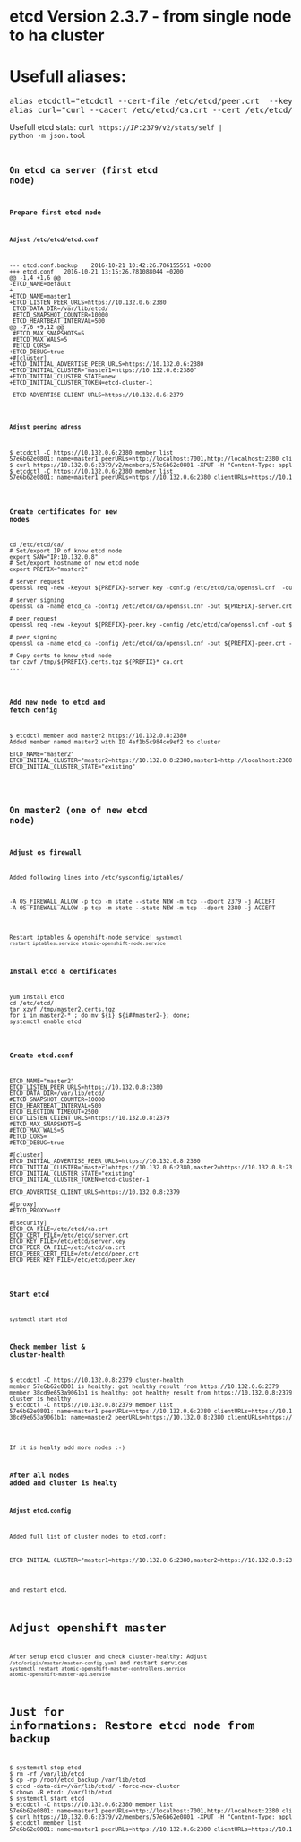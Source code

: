 # etcd Version 2.3.7 - from single node to ha cluster
# Usefull aliases:
<pre>
alias etcdctl="etcdctl --cert-file /etc/etcd/peer.crt  --key-file /etc/etcd/peer.key --ca-file  /etc/etcd/ca.crt"
alias curl="curl --cacert /etc/etcd/ca.crt --cert /etc/etcd/peer.crt   --key /etc/etcd/peer.key"
</pre>

Usefull etcd stats: <code>curl https://$IP$:2379/v2/stats/self |  python -m json.tool<code>


## On etcd ca server (first etcd node)
### Prepare first etcd node
#### Adjust /etc/etcd/etcd.conf
<pre>
--- etcd.conf.backup    2016-10-21 10:42:26.786155551 +0200
+++ etcd.conf   2016-10-21 13:15:26.781088044 +0200
@@ -1,4 +1,6 @@
-ETCD_NAME=default
+
+ETCD_NAME=master1
+ETCD_LISTEN_PEER_URLS=https://10.132.0.6:2380
 ETCD_DATA_DIR=/var/lib/etcd/
 #ETCD_SNAPSHOT_COUNTER=10000
 ETCD_HEARTBEAT_INTERVAL=500
@@ -7,6 +9,12 @@
 #ETCD_MAX_SNAPSHOTS=5
 #ETCD_MAX_WALS=5
 #ETCD_CORS=
+ETCD_DEBUG=true
+#[cluster]
+ETCD_INITIAL_ADVERTISE_PEER_URLS=https://10.132.0.6:2380
+ETCD_INITIAL_CLUSTER="master1=https://10.132.0.6:2380"
+ETCD_INITIAL_CLUSTER_STATE=new
+ETCD_INITIAL_CLUSTER_TOKEN=etcd-cluster-1

 ETCD_ADVERTISE_CLIENT_URLS=https://10.132.0.6:2379
</pre>

#### Adjust peering adress
<pre>
$ etcdctl -C https://10.132.0.6:2380 member list
57e6b62e0801: name=master1 peerURLs=http://localhost:7001,http://localhost:2380 clientURLs=https://10.132.0.6:2379 isLeader=true
$ curl https://10.132.0.6:2379/v2/members/57e6b62e0801 -XPUT -H "Content-Type: application/json" -d '{"peerURLs":["https://10.132.0.6:2380"]}'
$ etcdctl -C https://10.132.0.6:2380 member list
57e6b62e0801: name=master1 peerURLs=https://10.132.0.6:2380 clientURLs=https://10.132.0.6:2379 isLeader=true
</pre>

### Create certificates for new nodes
<pre>
cd /etc/etcd/ca/
# Set/export IP of know etcd node
export SAN="IP:10.132.0.8"
# Set/export hostname of new etcd node
export PREFIX="master2"

# server request
openssl req -new -keyout ${PREFIX}-server.key -config /etc/etcd/ca/openssl.cnf  -out ${PREFIX}-server.csr -reqexts etcd_v3_req -batch -nodes -subj /CN=${PREFIX}

# server signing
openssl ca -name etcd_ca -config /etc/etcd/ca/openssl.cnf -out ${PREFIX}-server.crt -in ${PREFIX}-server.csr -extensions etcd_v3_ca_server -batch

# peer request
openssl req -new -keyout ${PREFIX}-peer.key -config /etc/etcd/ca/openssl.cnf -out ${PREFIX}-peer.csr -reqexts etcd_v3_req -batch -nodes -subj /CN=${PREFIX}

# peer signing
openssl ca -name etcd_ca -config /etc/etcd/ca/openssl.cnf -out ${PREFIX}-peer.crt -in ${PREFIX}-peer.csr -extensions etcd_v3_ca_peer -batch

# Copy certs to know etcd node
tar czvf /tmp/${PREFIX}.certs.tgz ${PREFIX}* ca.crt
....
</pre>

### Add new node to etcd and fetch config
<pre>
$ etcdctl member add master2 https://10.132.0.8:2380
Added member named master2 with ID 4af1b5c984ce9ef2 to cluster

ETCD_NAME="master2"
ETCD_INITIAL_CLUSTER="master2=https://10.132.0.8:2380,master1=http://localhost:2380,master1=http://localhost:7001"
ETCD_INITIAL_CLUSTER_STATE="existing"

</pre>

## On master2 (one of new etcd node)
### Adjust os firewall
Added following lines into /etc/sysconfig/iptables/
<pre>
-A OS_FIREWALL_ALLOW -p tcp -m state --state NEW -m tcp --dport 2379 -j ACCEPT
-A OS_FIREWALL_ALLOW -p tcp -m state --state NEW -m tcp --dport 2380 -j ACCEPT
</pre>

Restart iptables & openshift-node service! <code>systemctl restart iptables.service atomic-openshift-node.service</code>

### Install etcd & certificates
<pre>
yum install etcd
cd /etc/etcd/
tar xzvf /tmp/master2.certs.tgz
for i in master2-* ; do mv ${i} ${i##master2-}; done;
systemctl enable etcd
</pre>

### Create etcd.conf
<pre>
ETCD_NAME="master2"
ETCD_LISTEN_PEER_URLS=https://10.132.0.8:2380
ETCD_DATA_DIR=/var/lib/etcd/
#ETCD_SNAPSHOT_COUNTER=10000
ETCD_HEARTBEAT_INTERVAL=500
ETCD_ELECTION_TIMEOUT=2500
ETCD_LISTEN_CLIENT_URLS=https://10.132.0.8:2379
#ETCD_MAX_SNAPSHOTS=5
#ETCD_MAX_WALS=5
#ETCD_CORS=
#ETCD_DEBUG=true

#[cluster]
ETCD_INITIAL_ADVERTISE_PEER_URLS=https://10.132.0.8:2380
ETCD_INITIAL_CLUSTER="master1=https://10.132.0.6:2380,master2=https://10.132.0.8:2380"
ETCD_INITIAL_CLUSTER_STATE="existing"
ETCD_INITIAL_CLUSTER_TOKEN=etcd-cluster-1

ETCD_ADVERTISE_CLIENT_URLS=https://10.132.0.8:2379

#[proxy]
#ETCD_PROXY=off

#[security]
ETCD_CA_FILE=/etc/etcd/ca.crt
ETCD_CERT_FILE=/etc/etcd/server.crt
ETCD_KEY_FILE=/etc/etcd/server.key
ETCD_PEER_CA_FILE=/etc/etcd/ca.crt
ETCD_PEER_CERT_FILE=/etc/etcd/peer.crt
ETCD_PEER_KEY_FILE=/etc/etcd/peer.key
</pre>

### Start etcd
<code>systemctl start etcd</code>


### Check member list & cluster-health
<pre>
$ etcdctl -C https://10.132.0.8:2379 cluster-health
member 57e6b62e0801 is healthy: got healthy result from https://10.132.0.6:2379
member 38cd9e653a9061b1 is healthy: got healthy result from https://10.132.0.8:2379
cluster is healthy
$ etcdctl -C https://10.132.0.8:2379 member list
57e6b62e0801: name=master1 peerURLs=https://10.132.0.6:2380 clientURLs=https://10.132.0.6:2379 isLeader=false
38cd9e653a9061b1: name=master2 peerURLs=https://10.132.0.8:2380 clientURLs=https://10.132.0.8:2379 isLeader=true
</pre>

If it is healty add more nodes :-)

### After all nodes added and cluster is healty
#### Adjust etcd.config
Added full list of cluster nodes to etcd.conf:
<pre>
ETCD_INITIAL_CLUSTER="master1=https://10.132.0.6:2380,master2=https://10.132.0.8:2380,master3=https://10.132.0.9:2380"
</pre>

and restart etcd.


# Adjust openshift master

After setup etcd cluster and check cluster-healthy: Adjust <code>/etc/origin/master/master-config.yaml</code> and restart services <code>systemctl restart atomic-openshift-master-controllers.service atomic-openshift-master-api.service</code>


# Just for informations: Restore etcd node from backup
<pre>
$ systemctl stop etcd
$ rm -rf /var/lib/etcd
$ cp -rp /root/etcd_backup /var/lib/etcd
$ etcd -data-dir=/var/lib/etcd/ -force-new-cluster
$ chown -R etcd: /var/lib/etcd
$ systemctl start etcd
$ etcdctl -C https://10.132.0.6:2380 member list
57e6b62e0801: name=master1 peerURLs=http://localhost:7001,http://localhost:2380 clientURLs=https://10.132.0.6:2379 isLeader=true
$ curl https://10.132.0.6:2379/v2/members/57e6b62e0801 -XPUT -H "Content-Type: application/json" -d '{"peerURLs":["https://10.132.0.6:2380"]}'
$ etcdctl member list
57e6b62e0801: name=master1 peerURLs=https://10.132.0.6:2380 clientURLs=https://10.132.0.6:2379 isLeader=true
</pre>
